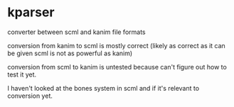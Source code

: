 # kparser
converter between scml and kanim file formats

conversion from kanim to scml is mostly correct (likely as correct as it can be given scml is not as powerful as kanim)

conversion from scml to kanim is untested because can't figure out how to test it yet.

I haven't looked at the bones system in scml and if it's relevant to conversion yet.
